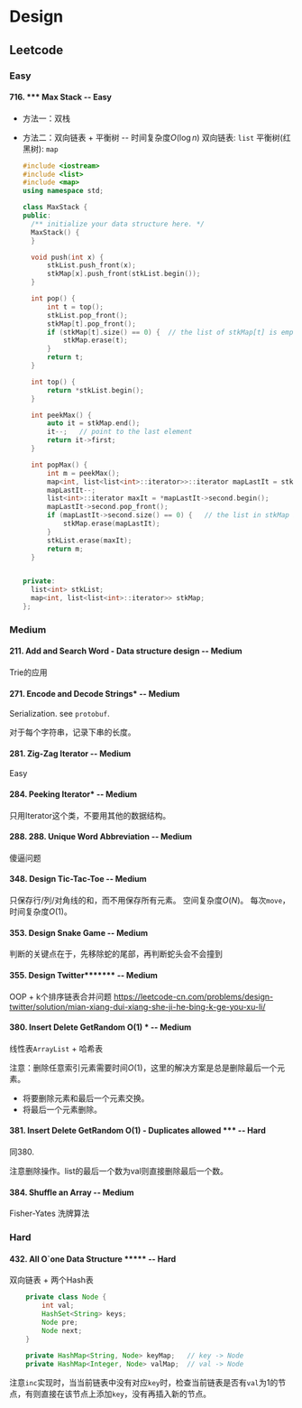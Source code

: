 # Design

## Leetcode

### Easy

#### 716. *** Max Stack -- Easy  

* 方法一：双栈

* 方法二：双向链表 + 平衡树 -- 时间复杂度$O(\log n)$
  双向链表:  `list`
  平衡树(红黑树):  ` map `

  ```c++
  #include <iostream>
  #include <list>
  #include <map>
  using namespace std;
  
  class MaxStack {
  public:
  	/** initialize your data structure here. */
  	MaxStack() {
  	}
  
  	void push(int x) {
  		stkList.push_front(x);
  		stkMap[x].push_front(stkList.begin());
  	}
  
  	int pop() {
  		int t = top();
  		stkList.pop_front();
  		stkMap[t].pop_front();
  		if (stkMap[t].size() == 0) {  // the list of stkMap[t] is empty and shoud be erased
  			stkMap.erase(t);
  		}
  		return t;
  	}
  
  	int top() {
  		return *stkList.begin();
  	}
  
  	int peekMax() {
  		auto it = stkMap.end();
  		it--;   // point to the last element
  		return it->first;
  	}
  
  	int popMax() {
  		int m = peekMax();
  		map<int, list<list<int>::iterator>>::iterator mapLastIt = stkMap.end();
  		mapLastIt--;
  		list<int>::iterator maxIt = *mapLastIt->second.begin();
  		mapLastIt->second.pop_front();
  		if (mapLastIt->second.size() == 0) {   // the list in stkMap is empty and shoud be erased
  			stkMap.erase(mapLastIt);
  		}
  		stkList.erase(maxIt);
  		return m;
  	}
  
  
  private:
  	list<int> stkList;
  	map<int, list<list<int>::iterator>> stkMap;
  };
  
  ```
  
  
### Medium

#### 211. Add and Search Word - Data structure design -- Medium
Trie的应用 

#### 271. Encode and Decode Strings* -- Medium
Serialization.
see `protobuf`.

对于每个字符串，记录下串的长度。

#### 281. Zig-Zag Iterator -- Medium
Easy

#### 284. Peeking Iterator* -- Medium
只用Iterator这个类，不要用其他的数据结构。

#### 288. 288. Unique Word Abbreviation -- Medium
傻逼问题

#### 348. Design Tic-Tac-Toe -- Medium
只保存行/列/对角线的和，而不用保存所有元素。
空间复杂度$O(N)$。
每次`move`， 时间复杂度$O(1)$。

#### 353. Design Snake Game -- Medium
判断的关键点在于，先移除蛇的尾部，再判断蛇头会不会撞到

#### 355. Design Twitter******* -- Medium
OOP + k个排序链表合并问题
https://leetcode-cn.com/problems/design-twitter/solution/mian-xiang-dui-xiang-she-ji-he-bing-k-ge-you-xu-li/

#### 380. Insert Delete GetRandom O(1) * -- Medium
线性表`ArrayList` + 哈希表

注意：删除任意索引元素需要时间$O(1)$，这里的解决方案是总是删除最后一个元素。
* 将要删除元素和最后一个元素交换。
* 将最后一个元素删除。

#### 381. Insert Delete GetRandom O(1) - Duplicates allowed *** -- Hard
同380.

注意删除操作。list的最后一个数为val则直接删除最后一个数。

#### 384. Shuffle an Array -- Medium
Fisher-Yates 洗牌算法 


### Hard

#### 432. All O`one Data Structure ***** -- Hard
双向链表 + 两个Hash表
```java
    private class Node {
        int val;
        HashSet<String> keys;
        Node pre;
        Node next;
	}
	
    private HashMap<String, Node> keyMap;   // key -> Node
    private HashMap<Integer, Node> valMap;  // val -> Node
```

注意`inc`实现时，当当前链表中没有对应`key`时，检查当前链表是否有`val`为1的节点，有则直接在该节点上添加`key`，没有再插入新的节点。